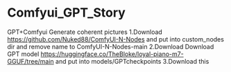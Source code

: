 # Comfyui_GPT_Story
GPT+Comfyui Generate coherent pictures
1.Download https://github.com/Nuked88/ComfyUI-N-Nodes and put into custom_nodes dir and remove name to ComfyUI-N-Nodes-main
2.Download Download GPT model https://huggingface.co/TheBloke/loyal-piano-m7-GGUF/tree/main and put into models/GPTcheckpoints
3.Download this
